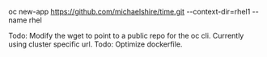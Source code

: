 oc new-app https://github.com/michaelshire/time.git --context-dir=rhel1 --name rhel

Todo: Modify the wget to point to a public repo for the oc cli. Currently using cluster specific url.
Todo: Optimize dockerfile.

